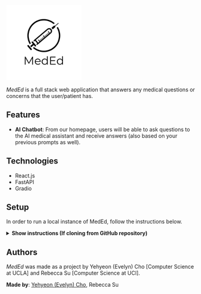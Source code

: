<img src="./frontend/src/MedEd_logo.png" alt="MedEd Logo" width="200" height="200"><br/>

_MedEd_ is a full stack web application that answers any medical questions or concerns that the user/patient has.

## Features

- **AI Chatbot**: From our homepage, users will be able to ask questions to the AI medical assistant and receive answers (also based on your previous prompts as well).

## Technologies
- React.js
- FastAPI
- Gradio

## Setup
In order to run a local instance of MedEd, follow the instructions below.

<details><summary><b>Show instructions (If cloning from GitHub repository)</b></summary>

1. Create a new directory and startup a virtual environment

```shell
mkdir webapp
cd webapp
python3 -m venv gradio-env
source gradio-venv/bin/activate
```

2. Clone this repository and change into its directory

```shell
git clone https://github.com/ycho1908/MedEd.git
```

3. Install dependencies

```shell
pip install -r MedEd/requirements.txt
pip install --upgrade pip

pip install gradio_client fastapi uvicorn   // for backend
```

4. If you would want the '.env' file, please reach out to us. Download `.env` file after you have received them into the `webapp/MedEd` directory
  
5. Run the backend server
```shell
uvicorn main:app --reload
```

7. In a separate terminal, run the webapp!
```shell
cd webapp
cd MedEd/frontend
npm -f install
npm start
```

9. Go to http://127.0.0.1:3000/ in a browser to view the project

</details>

## Authors
_MedEd_ was made as a project by Yehyeon (Evelyn) Cho [Computer Science at UCLA] and Rebecca Su [Computer Science at UCI]. 


**Made by**: [Yehyeon (Evelyn) Cho](mailto:yehyeoncho@gmail.com), Rebecca Su

